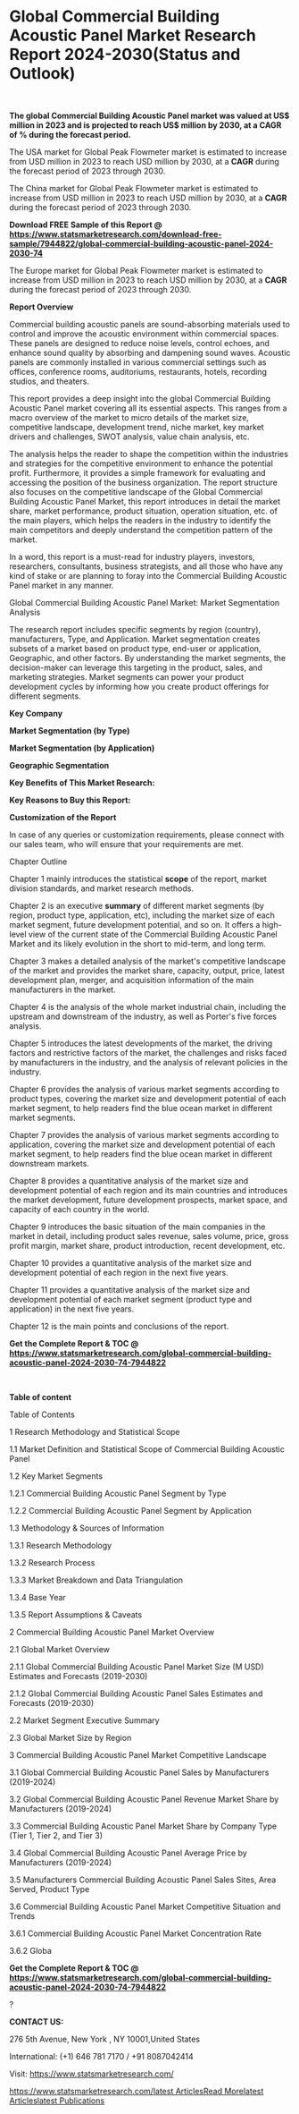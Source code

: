 <h1>Global Commercial Building Acoustic Panel Market Research Report 2024-2030(Status and Outlook)</h1><br/><p><strong>The global Commercial Building Acoustic Panel market was valued at US$ million in 2023 and is projected to reach US$ million by 2030, at a <strong>CAGR</strong> of % during the forecast period.</strong></p>
 
 
 
 <p>The USA market for Global Peak Flowmeter market is estimated to increase from USD million in 2023 to reach USD million by 2030, at a <strong>CAGR</strong> during the forecast period of 2023 through 2030.</p>
 
 
 
 <p>The China market for Global Peak Flowmeter market is estimated to increase from USD million in 2023 to reach USD million by 2030, at a <strong>CAGR</strong> during the forecast period of 2023 through 2030.</p>
 
 
 
 <p><strong>Download FREE Sample of this Report @ <a href="https://www.statsmarketresearch.com/download-free-sample/7944822/global-commercial-building-acoustic-panel-2024-2030-74">https://www.statsmarketresearch.com/download-free-sample/7944822/global-commercial-building-acoustic-panel-2024-2030-74</a></strong></p>
 
 
 
 <p>The Europe market for Global Peak Flowmeter market is estimated to increase from USD million in 2023 to reach USD million by 2030, at a <strong>CAGR</strong> during the forecast period of 2023 through 2030.</p>
 
 
 
 <p><strong>Report Overview</strong></p>
 
 
 
 <p>Commercial building acoustic panels are sound-absorbing materials used to control and improve the acoustic environment within commercial spaces. These panels are designed to reduce noise levels, control echoes, and enhance sound quality by absorbing and dampening sound waves. Acoustic panels are commonly installed in various commercial settings such as offices, conference rooms, auditoriums, restaurants, hotels, recording studios, and theaters.</p>
 
 
 
 <p>This report provides a deep insight into the global Commercial Building Acoustic Panel market covering all its essential aspects. This ranges from a macro overview of the market to micro details of the market size, competitive landscape, development trend, niche market, key market drivers and challenges, SWOT analysis, value chain analysis, etc.</p>
 
 
 
 <p>The analysis helps the reader to shape the competition within the industries and strategies for the competitive environment to enhance the potential profit. Furthermore, it provides a simple framework for evaluating and accessing the position of the business organization. The report structure also focuses on the competitive landscape of the Global Commercial Building Acoustic Panel Market, this report introduces in detail the market share, market performance, product situation, operation situation, etc. of the main players, which helps the readers in the industry to identify the main competitors and deeply understand the competition pattern of the market.</p>
 
 
 
 <p>In a word, this report is a must-read for industry players, investors, researchers, consultants, business strategists, and all those who have any kind of stake or are planning to foray into the Commercial Building Acoustic Panel market in any manner.</p>
 
 
 
 <p>Global Commercial Building Acoustic Panel Market: Market Segmentation Analysis</p>
 
 
 
 <p>The research report includes specific segments by region (country), manufacturers, Type, and Application. Market segmentation creates subsets of a market based on product type, end-user or application, Geographic, and other factors. By understanding the market segments, the decision-maker can leverage this targeting in the product, sales, and marketing strategies. Market segments can power your product development cycles by informing how you create product offerings for different segments.</p>
 
 
 
 <p><strong>Key Company</strong></p>
 
 
 
 <p><strong>Market Segmentation (by Type)</strong></p>
 
 
 
 <p><strong>Market Segmentation (<strong>by Application</strong>)</strong></p>
 
 
 
 <p><strong>Geographic Segmentation</strong></p>
 
 
 
 <p><strong>Key Benefits of This Market Research:</strong></p>
 
 
 
 <p><strong>Key <strong>Reasons to Buy</strong> this Report:</strong></p>
 
 
 
 <p><strong>Customization of the Report</strong></p>
 
 
 
 <p>In case of any queries or customization requirements, please connect with our sales team, who will ensure that your requirements are met.</p>
 
 
 
 <p>Chapter Outline</p>
 
 
 
 <p>Chapter 1 mainly introduces the statistical <strong>scope</strong> of the report, market division standards, and market research methods.</p>
 
 
 
 <p>Chapter 2 is an executive <strong>summary</strong> of different market segments (by region, product type, application, etc), including the market size of each market segment, future development potential, and so on. It offers a high-level view of the current state of the Commercial Building Acoustic Panel Market and its likely evolution in the short to mid-term, and long term.</p>
 
 
 
 <p>Chapter 3 makes a detailed analysis of the market&#39;s competitive landscape of the market and provides the market share, capacity, output, price, latest development plan, merger, and acquisition information of the main manufacturers in the market.</p>
 
 
 
 <p>Chapter 4 is the analysis of the whole market industrial chain, including the upstream and downstream of the industry, as well as Porter&#39;s five forces analysis.</p>
 
 
 
 <p>Chapter 5 introduces the latest developments of the market, the driving factors and restrictive factors of the market, the challenges and risks faced by manufacturers in the industry, and the analysis of relevant policies in the industry.</p>
 
 
 
 <p>Chapter 6 provides the analysis of various market segments according to product types, covering the market size and development potential of each market segment, to help readers find the blue ocean market in different market segments.</p>
 
 
 
 <p>Chapter 7 provides the analysis of various market segments according to application, covering the market size and development potential of each market segment, to help readers find the blue ocean market in different downstream markets.</p>
 
 
 
 <p>Chapter 8 provides a quantitative analysis of the market size and development potential of each region and its main countries and introduces the market development, future development prospects, market space, and capacity of each country in the world.</p>
 
 
 
 <p>Chapter 9 introduces the basic situation of the main companies in the market in detail, including product sales revenue, sales volume, price, gross profit margin, market share, product introduction, recent development, etc.</p>
 
 
 
 <p>Chapter 10 provides a quantitative analysis of the market size and development potential of each region in the next five years.</p>
 
 
 
 <p>Chapter 11 provides a quantitative analysis of the market size and development potential of each market segment (product type and application) in the next five years.</p>
 
 
 
 <p>Chapter 12 is the main points and conclusions of the report.</p>
 
 
 
 <div><b>Get the Complete Report & TOC @ <a href="https://www.statsmarketresearch.com/global-commercial-building-acoustic-panel-2024-2030-74-7944822">https://www.statsmarketresearch.com/global-commercial-building-acoustic-panel-2024-2030-74-7944822</a></b></div>
 
 
 
 <p><br />
 
 <b>Table of content</b></p>
 
 
 
 <p>Table of Contents<br />
 
 1 Research Methodology and Statistical Scope<br />
 
 1.1 Market Definition and Statistical Scope of Commercial Building Acoustic Panel<br />
 
 1.2 Key Market Segments<br />
 
 1.2.1 Commercial Building Acoustic Panel Segment by Type<br />
 
 1.2.2 Commercial Building Acoustic Panel Segment by Application<br />
 
 1.3 Methodology & Sources of Information<br />
 
 1.3.1 Research Methodology<br />
 
 1.3.2 Research Process<br />
 
 1.3.3 Market Breakdown and Data Triangulation<br />
 
 1.3.4 Base Year<br />
 
 1.3.5 Report Assumptions & Caveats<br />
 
 2 Commercial Building Acoustic Panel Market Overview<br />
 
 2.1 Global Market Overview<br />
 
 2.1.1 Global Commercial Building Acoustic Panel Market Size (M USD) Estimates and Forecasts (2019-2030)<br />
 
 2.1.2 Global Commercial Building Acoustic Panel Sales Estimates and Forecasts (2019-2030)<br />
 
 2.2 Market Segment Executive Summary<br />
 
 2.3 Global Market Size by Region<br />
 
 3 Commercial Building Acoustic Panel Market Competitive Landscape<br />
 
 3.1 Global Commercial Building Acoustic Panel Sales by Manufacturers (2019-2024)<br />
 
 3.2 Global Commercial Building Acoustic Panel Revenue Market Share by Manufacturers (2019-2024)<br />
 
 3.3 Commercial Building Acoustic Panel Market Share by Company Type (Tier 1, Tier 2, and Tier 3)<br />
 
 3.4 Global Commercial Building Acoustic Panel Average Price by Manufacturers (2019-2024)<br />
 
 3.5 Manufacturers Commercial Building Acoustic Panel Sales Sites, Area Served, Product Type<br />
 
 3.6 Commercial Building Acoustic Panel Market Competitive Situation and Trends<br />
 
 3.6.1 Commercial Building Acoustic Panel Market Concentration Rate<br />
 
 3.6.2 Globa</p>
 
 
 
 <div><b>Get the Complete Report & TOC @ <a href="https://www.statsmarketresearch.com/global-commercial-building-acoustic-panel-2024-2030-74-7944822">https://www.statsmarketresearch.com/global-commercial-building-acoustic-panel-2024-2030-74-7944822</a></b></div>
 
 
 
 <p>? </p>
 
 
 
 <p><b>CONTACT US:</b><br />
 
 276 5th Avenue, New York , NY 10001,United States<br />
 
 International: (+1) 646 781 7170 / +91 8087042414<br />
 
 Visit: <a href="https://www.statsmarketresearch.com/">https://www.statsmarketresearch.com/</a><br />
 
 <a href="https://gyeongbokgung.com">https://www.statsmarketresearch.com/</a><a href="https://hallyeomaritime.com">latest Articles</a><a href="https://jingwansa.com">Read More</a><a href="https://nguoiviet.jp/">latest Articles</a><a href="https://www.intelmarketresearch.com/">latest Publications</a></p>